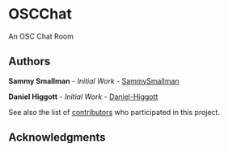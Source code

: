 # OSCChat
An OSC Chat Room

## Authors

**Sammy Smallman** - *Initial Work* - [SammySmallman](https://github.com/sammysmallman)

**Daniel Higgott** - *Initial Work* - [Daniel-Higgott](https://github.com/daniel-higgott)

See also the list of [contributors](https://github.com/SammyTheHand/OSCChat/graphs/contributors) who participated in this project.

## Acknowledgments
